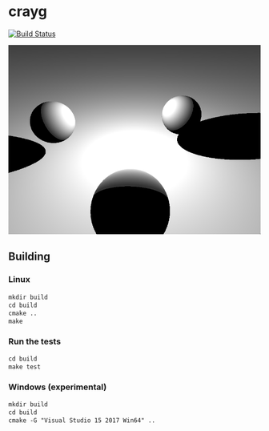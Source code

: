 # crayg
[![Build Status](https://travis-ci.com/Latios96/crayg.svg?token=fvycq6PG6anYyQZpnfAt&branch=master)](https://travis-ci.com/Latios96/crayg)

![demo image](images/three_spheres.png)
## Building
### Linux
```shell
mkdir build
cd build
cmake ..
make
```
### Run the tests
```shell
cd build
make test
```

### Windows (experimental)
```shell
mkdir build
cd build
cmake -G "Visual Studio 15 2017 Win64" ..
```

